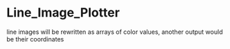 # Line_Image_Plotter
line images will be rewritten as arrays of color values, another output would be their coordinates
